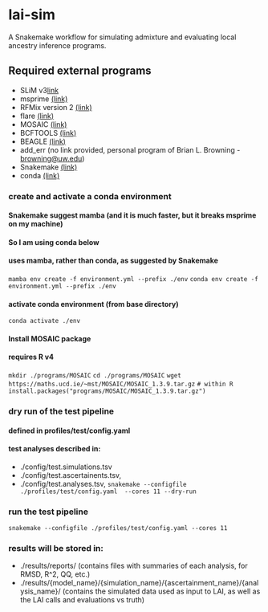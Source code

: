 # lai-sim
A Snakemake workflow for simulating admixture and evaluating local ancestry inference programs.

## Required external programs
* SLiM v3[link](https://messerlab.org/slim/)
* msprime [(link)](https://tskit.dev/msprime/docs/stable/intro.html)
* RFMix version 2 [(link)](https://github.com/slowkoni/rfmix)
* flare [(link)](https://github.com/browning-lab/flare)
* MOSAIC [(link)](https://maths.ucd.ie/~mst/MOSAIC/)
* BCFTOOLS [(link)](http://samtools.github.io/bcftools/howtos/index.html)
* BEAGLE [(link)](http://faculty.washington.edu/browning/beagle/beagle.html)
* add_err (no link provided, personal program of Brian L. Browning - browning@uw.edu)
* Snakemake [(link)](https://snakemake.readthedocs.io/en/stable/)
* conda [(link)](https://docs.conda.io/en/latest/)

### create and activate a conda environment

#### Snakemake suggest mamba (and it is much faster, but it breaks msprime on my machine)
#### So I am using conda below
#### uses mamba, rather than conda, as suggested by Snakemake
`mamba env create -f environment.yml --prefix ./env`
`conda env create -f environment.yml --prefix ./env`
#### activate conda environment (from base directory)
`conda activate ./env`

#### Install MOSAIC package
#### requires R v4
`mkdir ./programs/MOSAIC`
`cd ./programs/MOSAIC`
`wget https://maths.ucd.ie/~mst/MOSAIC/MOSAIC_1.3.9.tar.gz`
`# within R`
`install.packages("programs/MOSAIC/MOSAIC_1.3.9.tar.gz")`

### dry run of the test pipeline
#### defined in profiles/test/config.yaml
#### test analyses described in:
  - ./config/test.simulations.tsv
  - ./config/test.ascertainents.tsv,
  - ./config/test.analyses.tsv,
`snakemake --configfile ./profiles/test/config.yaml  --cores 11 --dry-run`

### run the test pipeline
`snakemake --configfile ./profiles/test/config.yaml --cores 11`

### results will be stored in:
  - ./results/reports/  (contains files with summaries of each analysis, for RMSD, R^2, QQ, etc.)
  - ./results/{model_name}/{simulation_name}/{ascertainment_name}/{analysis_name}/ (contains the simulated data used as input to LAI, as well as the LAI calls and evaluations vs truth)

